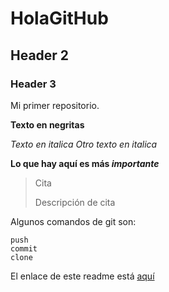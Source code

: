 # HolaGitHub
## Header 2
### Header 3

Mi primer repositorio.

**Texto en negritas**

*Texto en italica* _Otro texto en italica_

**Lo que hay aquí es más _importante_**

>Cita
>
>Descripción de cita

Algunos comandos de git son:
```
push
commit
clone
```
El enlace de este readme está [aquí](https://github.com/CarlosRubioTNM/HolaGithub/edit/main/README.md)

